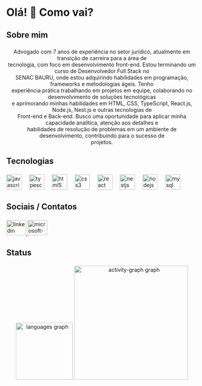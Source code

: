 <h1 align="left">Olá! 👋 Como vai?</h1>

###

<h2 align="left">Sobre mim</h2>

###

<p align="center">Advogado com 7 anos de experiência no setor jurídico, atualmente em transição de carreira para a área de<br>tecnologia, com foco em desenvolvimento front-end. Estou terminando um curso de Desenvolvedor Full Stack no<br>SENAC BAURU, onde estou adquirindo habilidades em programação, frameworks e metodologias ágeis. Tenho<br>experiência prática trabalhando em projetos em equipe, colaborando no desenvolvimento de soluções tecnológicas<br>e aprimorando minhas habilidades em HTML, CSS, TypeScript, React.js, Node.js, Nest.js e outras tecnologias de<br>Front-end e Back-end. Busco uma oportunidade para aplicar minha capacidade analítica, atenção aos detalhes e<br>habilidades de resolução de problemas em um ambiente de desenvolvimento, contribuindo para o sucesso de<br>projetos.</p>

###

<h2 align="left">Tecnologias</h2>

###

<div align="left">
  <img src="https://cdn.jsdelivr.net/gh/devicons/devicon/icons/javascript/javascript-original.svg" height="40" alt="javascript logo"  />
  <img width="12" />
  <img src="https://cdn.jsdelivr.net/gh/devicons/devicon/icons/typescript/typescript-original.svg" height="40" alt="typescript logo"  />
  <img width="12" />
  <img src="https://cdn.jsdelivr.net/gh/devicons/devicon/icons/html5/html5-original.svg" height="40" alt="html5 logo"  />
  <img width="12" />
  <img src="https://cdn.jsdelivr.net/gh/devicons/devicon/icons/css3/css3-original.svg" height="40" alt="css3 logo"  />
  <img width="12" />
  <img src="https://cdn.jsdelivr.net/gh/devicons/devicon/icons/react/react-original.svg" height="40" alt="react logo"  />
  <img width="12" />
  <img src="https://cdn.jsdelivr.net/gh/devicons/devicon/icons/nestjs/nestjs-original.svg" height="40" alt="nestjs logo"  />
  <img width="12" />
  <img src="https://cdn.jsdelivr.net/gh/devicons/devicon/icons/nodejs/nodejs-original.svg" height="40" alt="nodejs logo"  />
  <img width="12" />
  <img src="https://cdn.jsdelivr.net/gh/devicons/devicon/icons/mysql/mysql-original.svg" height="40" alt="mysql logo"  />
</div>

###

<h2 align="left">Sociais / Contatos</h2>

###

<div align="left">
  <a href="https://br.linkedin.com/in/lucasbornathopiresdev" target="_blank">
    <img src="https://raw.githubusercontent.com/maurodesouza/profile-readme-generator/master/src/assets/icons/social/linkedin/default.svg" width="52" height="40" alt="linkedin logo"  />
  </a>
  <a href="mailto:lucasbornatho@outlook.com" target="_blank">
    <img src="https://raw.githubusercontent.com/maurodesouza/profile-readme-generator/master/src/assets/icons/social/microsoft-outlook/default.svg" width="52" height="40" alt="microsoft-outlook logo"  />
  </a>
</div>

###

<h2 align="left">Status</h2>

###

<div align="center">
  <img src="https://github-readme-stats.vercel.app/api/top-langs?username=lucasbornatho&locale=en&hide_title=false&layout=compact&card_width=320&langs_count=5&theme=dracula&hide_border=false&order=2" height="150" alt="languages graph"  />
  <img src="https://github-readme-activity-graph.vercel.app/graph?username=lucasbornatho&radius=16&theme=react&area=true&order=5" height="300" alt="activity-graph graph"  />
</div>

###

